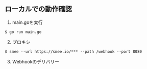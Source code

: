 ## ローカルでの動作確認

1. main.goを実行

```
$ go run main.go
```

2. プロキシ

```
$ smee --url https://smee.io/*** --path /webhook --port 8080
```

3. Webhookのデリバリー

